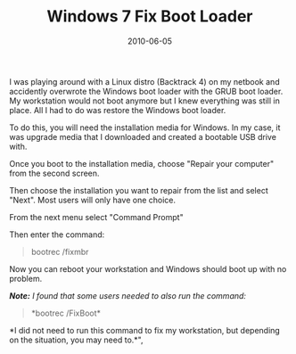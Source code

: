 ﻿---
layout: post
title: Windows 7 Fix Boot Loader
date: 2010-06-05
categories: None
---

I was playing around with a Linux distro (Backtrack 4) on my netbook and accidently overwrote the Windows boot loader with the GRUB boot loader. My workstation would not boot anymore but I knew everything was still in place. All I had to do was restore the Windows boot loader.  

To do this, you will need the installation media for Windows. In my case, it was upgrade media that I downloaded and created a bootable USB drive with.  

Once you boot to the installation media, choose "Repair your computer" from the second screen.  

Then choose the installation you want to repair from the list and select "Next". Most users will only have one choice.  

From the next menu select "Command Prompt"  

Then enter the command:  
  <blockquote>bootrec /fixmbr</blockquote>  
Now you can reboot your workstation and Windows should boot up with no problem.  

***Note:** I found that some users needed to also run the command:*  
<blockquote>*bootrec /FixBoot*</blockquote>  
*I did not need to run this command to fix my workstation, but depending on the situation, you may need to.*",
